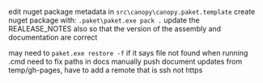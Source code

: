 edit nuget package metadata in `src\canopy\canopy.paket.template`
create nuget package with: `.paket\paket.exe pack .`
update the REALEASE_NOTES also so that the version of the assembly and documentation are correct

may need to `paket.exe restore -f` if it says file not found when running .cmd
need to fix paths in docs
manually push document updates from temp/gh-pages, have to add a remote that is ssh not https